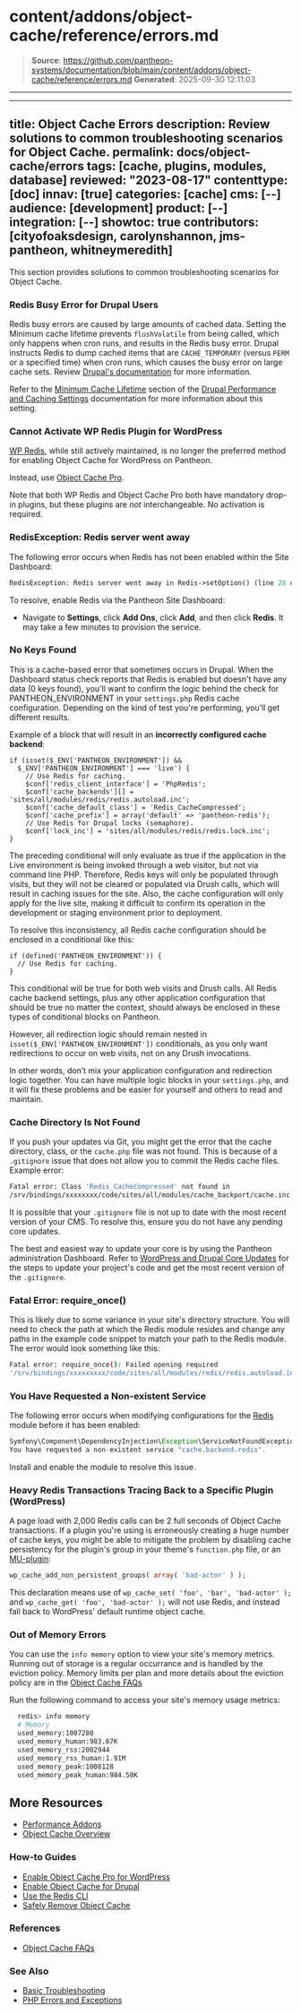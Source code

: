 # content/addons/object-cache/reference/errors.md

> **Source**: https://github.com/pantheon-systems/documentation/blob/main/content/addons/object-cache/reference/errors.md
> **Generated**: 2025-09-30 12:11:03

---

---
title: Object Cache Errors
description: Review solutions to common troubleshooting scenarios for Object Cache.
permalink: docs/object-cache/errors
tags: [cache, plugins, modules, database]
reviewed: "2023-08-17"
contenttype: [doc]
innav: [true]
categories: [cache]
cms: [--]
audience: [development]
product: [--]
integration: [--]
showtoc: true
contributors: [cityofoaksdesign, carolynshannon, jms-pantheon, whitneymeredith]
---
This section provides solutions to common troubleshooting scenarios for Object Cache.

### Redis Busy Error for Drupal Users

Redis busy errors are caused by large amounts of cached data. Setting the Minimum cache lifetime prevents `flushVolatile` from being called, which only happens when cron runs, and results in the Redis busy error. Drupal instructs Redis to dump cached items that are `CACHE_TEMPORARY` (versus `PERM` or a specified time) when cron runs, which causes the busy error on large cache sets. Review [Drupal's documentation](https://www.drupal.org/project/redis/issues/2538902) for more information.

Refer to the [Minimum Cache Lifetime](/drupal-cache#minimum-cache-lifetime) section of the [Drupal Performance and Caching Settings](/drupal-cache) documentation for more information about this setting.

### Cannot Activate WP Redis Plugin for WordPress
[WP Redis](/object-cache/wordpress-deprecated), while still actively maintained, is no longer the preferred method for enabling Object Cache for WordPress on Pantheon.

Instead, use [Object Cache Pro](/object-cache/wordpress).

Note that both WP Redis and Object Cache Pro both have mandatory drop-in plugins, but these plugins are _not_ interchangeable. No activation is required.

### RedisException: Redis server went away

The following error occurs when Redis has not been enabled within the Site Dashboard:

```php
RedisException: Redis server went away in Redis->setOption() (line 28 of /srv/bindings/xxxxxxxx/code/sites/all/modules/redis/lib/Redis/Client/PhpRedis.php).
```

To resolve, enable Redis via the Pantheon Site Dashboard:

- Navigate to **Settings**, click **Add Ons**, click **Add**, and then click **Redis**. It may take a few minutes to provision the service.

### No Keys Found

This is a cache-based error that sometimes occurs in Drupal. When the Dashboard status check reports that Redis is enabled but doesn't have any data (0 keys found), you'll want to confirm the logic behind the check for PANTHEON_ENVIRONMENT in your `settings.php` Redis cache configuration. Depending on the kind of test you're performing, you’ll get different results.

Example of a block that will result in an **incorrectly configured cache backend**:

```php:title=settings.php
if (isset($_ENV['PANTHEON_ENVIRONMENT']) &&
  $_ENV['PANTHEON_ENVIRONMENT'] === 'live') {
    // Use Redis for caching.
    $conf['redis_client_interface'] = 'PhpRedis';
    $conf['cache_backends'][] = 'sites/all/modules/redis/redis.autoload.inc';
    $conf['cache_default_class'] = 'Redis_CacheCompressed';
    $conf['cache_prefix'] = array('default' => 'pantheon-redis');
    // Use Redis for Drupal locks (semaphore).
    $conf['lock_inc'] = 'sites/all/modules/redis/redis.lock.inc';
}
```

The preceding conditional will only evaluate as true if the application in the Live environment is being invoked through a web visitor, but not via command line PHP. Therefore, Redis keys will only be populated through visits, but they will not be cleared or populated via Drush calls, which will result in caching issues for the site. Also, the cache configuration will only apply for the live site, making it difficult to confirm its operation in the development or staging environment prior to deployment.

To resolve this inconsistency, all Redis cache configuration should be enclosed in a conditional like this:

```php:title=settings.php
if (defined('PANTHEON_ENVIRONMENT')) {
  // Use Redis for caching.
}
```

This conditional will be true for both web visits and Drush calls. All Redis cache backend settings, plus any other application configuration that should be true no matter the context, should always be enclosed in these types of conditional blocks on Pantheon.

However, all redirection logic should remain nested in `isset($_ENV['PANTHEON_ENVIRONMENT'])` conditionals, as you only want redirections to occur on web visits, not on any Drush invocations.

In other words, don’t mix your application configuration and redirection logic together. You can have multiple logic blocks in your `settings.php`, and it will fix these problems and be easier for yourself and others to read and maintain.

### Cache Directory Is Not Found

If you push your updates via Git, you might get the error that the cache directory, class, or the `cache.php` file was not found. This is because of a `.gitignore` issue that does not allow you to commit the Redis cache files. Example error:

```bash
Fatal error: Class 'Redis_CacheCompressed' not found in
/srv/bindings/xxxxxxxx/code/sites/all/modules/cache_backport/cache.inc on line 71
```

It is possible that your `.gitignore` file is not up to date with the most recent version of your CMS. To resolve this, ensure you do not have any pending core updates.

The best and easiest way to update your core is by using the Pantheon administration Dashboard. Refer to [WordPress and Drupal Core Updates](/core-updates) for the steps to update your project's code and get the most recent version of the `.gitignore`.

### Fatal Error: require\_once()

This is likely due to some variance in your site's directory structure. You will need to check the path at which the Redis module resides and change any paths in the example code snippet to match your path to the Redis module. The error would look something like this:

```bash
Fatal error: require_once(): Failed opening required
'/srv/bindings/xxxxxxxxx/code/sites/all/modules/redis/redis.autoload.inc'
```

### You Have Requested a Non-existent Service

The following error occurs when modifying configurations for the [Redis](https://www.drupal.org/project/redis) module before it has been enabled:

```php
Symfony\Component\DependencyInjection\Exception\ServiceNotFoundException:
You have requested a non-existent service "cache.backend.redis".
```

Install and enable the module to resolve this issue.

### Heavy Redis Transactions Tracing Back to a Specific Plugin (WordPress)

A page load with 2,000 Redis calls can be 2 full seconds of Object Cache transactions. If a plugin you're using is erroneously creating a huge number of cache keys, you might be able to mitigate the problem by disabling cache persistency for the plugin's group in your theme's `function.php` file, or an [MU-plugin](/guides/wordpress-configurations/mu-plugin):

```php
wp_cache_add_non_persistent_groups( array( 'bad-actor' ) );
```

This declaration means use of `wp_cache_set( 'foo', 'bar', 'bad-actor' );` and `wp_cache_get( 'foo', 'bad-actor' );` will not use Redis, and instead fall back to WordPress' default runtime object cache.

### Out of Memory Errors

You can use the `info memory` option to view your site's memory metrics. Running out of storage is a regular occurrance and is handled by the eviction policy. Memory limits per plan and more details about the eviction policy are in the [Object Cache FAQs](/object-cache/faq#how-much-object-cache-is-available-for-each-plan-level)

Run the following command to access your site's memory usage metrics:

  ```bash
    redis> info memory
    # Memory
    used_memory:1007280
    used_memory_human:983.67K
    used_memory_rss:2002944
    used_memory_rss_human:1.91M
    used_memory_peak:1008128
    used_memory_peak_human:984.50K
  ```

## More Resources
- [Performance Addons](/addons)
- [Object Cache Overview](/object-cache)

### How-to Guides
- [Enable Object Cache Pro for WordPress](/object-cache/wordpress)
- [Enable Object Cache for Drupal](/object-cache/drupal)
- [Use the Redis CLI](/object-cache/cli)
- [Safely Remove Object Cache](/object-cache/remove)

### References
- [Object Cache FAQs](/object-cache/faq)

### See Also
- [Basic Troubleshooting](/basic-troubleshooting)
- [PHP Errors and Exceptions](/guides/php/php-errors)
